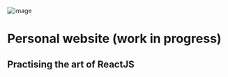 ![image](https://user-images.githubusercontent.com/110311555/233875329-1b05c3d6-60c5-4043-8314-da427edcb1c0.png)


# Personal website (work in progress)

## Practising the art of ReactJS



